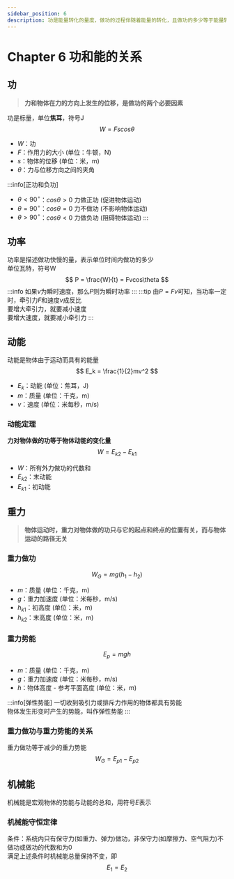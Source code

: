 ```yaml
---
sidebar_position: 6
description: 功是能量转化的量度，做功的过程伴随着能量的转化，且做功的多少等于能量转化的量值。
---
```

# Chapter 6 功和能的关系

## 功
> **力和物体在力的方向上发生的位移，是做功的两个必要因素**  

功是标量，单位**焦耳**，符号$\mathrm{J}$
$$
W = Fscos\theta
$$
- $W$：功
- $F$：作用力的大小 (单位：牛顿，N)
- $s$：物体的位移 (单位：米，m)
- $\theta$：力与位移方向之间的夹角

:::info[正功和负功]
- $\theta < 90^\circ$：$cos\theta > 0$ 力做正功 (促进物体运动)
- $\theta = 90^\circ$：$cos\theta = 0$ 力不做功 (不影响物体运动)
- $\theta > 90^\circ$：$cos\theta < 0$ 力做负功 (阻碍物体运动)
:::

## 功率
功率是描述做功快慢的量，表示单位时间内做功的多少  
单位瓦特，符号$\mathrm{W}$
$$
P = \frac{W}{t} = Fvcos\theta
$$
:::info
如果$v$为瞬时速度，那么$P$则为瞬时功率
:::
:::tip
由$P = Fv$可知，当功率一定时，牵引力$F$和速度$v$成反比  
要增大牵引力，就要减小速度  
要增大速度，就要减小牵引力 
:::

## 动能
动能是物体由于运动而具有的能量  
$$
E_k = \frac{1}{2}mv^2
$$
- $E_k$：动能 (单位：焦耳，$\mathrm{J}$)
- $m$：质量 (单位：千克，$\mathrm{m}$)
- $v$：速度 (单位：米每秒，$\mathrm{m/s}$)

### 动能定理
**力对物体做的功等于物体动能的变化量**
$$
W = E_{k2} - E_{k1}
$$
- $W$：所有外力做功的代数和
- $E_{k2}$：末动能
- $E_{k1}$：初动能

## 重力
> **物体运动时，重力对物体做的功只与它的起点和终点的位置有关，而与物体运动的路径无关**  

### 重力做功
$$
W_G = mg(h_1-h_2)
$$
- $m$：质量 (单位：千克，$\mathrm{m}$) 
- $g$：重力加速度 (单位：米每秒，$\mathrm{m/s}$)
- $h_{k1}$：初高度 (单位：米，$\mathrm{m}$)
- $h_{k2}$：末高度 (单位：米，$\mathrm{m}$)

### 重力势能
$$
E_p = mgh
$$
- $m$：质量 (单位：千克，$\mathrm{m}$) 
- $g$：重力加速度 (单位：米每秒，$\mathrm{m/s}$)
- $h$：物体高度 - 参考平面高度 (单位：米，$\mathrm{m}$)

:::info[弹性势能]
一切收到吸引力或排斥力作用的物体都具有势能  
物体发生形变时产生的势能，叫作弹性势能
:::

### 重力做功与重力势能的关系
重力做功等于减少的重力势能
$$
W_G = E_{p1} - E_{p2}
$$

## 机械能
机械能是宏观物体的势能与动能的总和，用符号$E$表示

### 机械能守恒定律
条件：系统内只有保守力(如重力、弹力)做功，非保守力(如摩擦力、空气阻力)不做功或做功的代数和为0  
满足上述条件时机械能总量保持不变，即
$$
E_1 = E_2
$$

